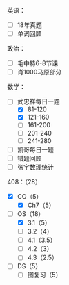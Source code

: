 
英语：
- [ ] 18年真题
- [ ] 单词回顾

政治：
- [ ] 毛中特6-8节课
- [ ] 肖1000马原部分

数学：
- [ ] 武忠祥每日一题
	- [x] 81-120
	- [x] 121-160
	- [ ] 161-200
	- [ ] 201-240
	- [ ] 241-280
- [ ] 凯哥每日一题
- [ ] 错题回顾
- [ ] 张宇数理统计

408：（28）
- [x] CO（5）
	- [x] Ch7（5）
- [ ] OS（18）
	- [x] 3.1（5）
	- [ ] 3.2（4）
	- [ ] 4.1（3.5）
	- [ ] 4.2（3）
	- [ ] 4.3（2.5）
- [ ] DS（5）
	- [ ] 图复习（5）
